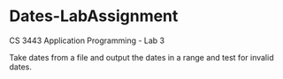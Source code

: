# Dates-LabAssignment
CS 3443 Application Programming - Lab 3

Take dates from a file and output the dates in a range and test for invalid dates.
